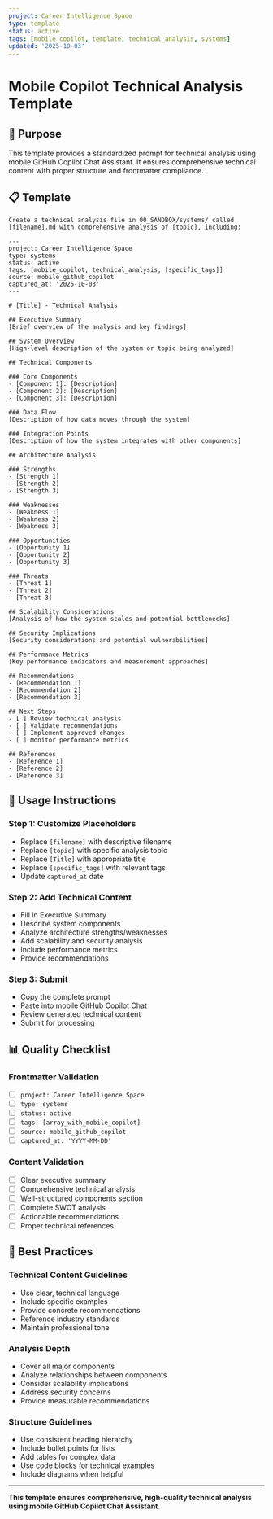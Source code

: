 ```yaml
---
project: Career Intelligence Space
type: template
status: active
tags: [mobile_copilot, template, technical_analysis, systems]
updated: '2025-10-03'
---
```


# Mobile Copilot Technical Analysis Template

## 🎯 Purpose

This template provides a standardized prompt for technical analysis using mobile GitHub Copilot Chat Assistant. It ensures comprehensive technical content with proper structure and frontmatter compliance.

## 📋 Template

```
Create a technical analysis file in 00_SANDBOX/systems/ called [filename].md with comprehensive analysis of [topic], including:

---
project: Career Intelligence Space
type: systems
status: active
tags: [mobile_copilot, technical_analysis, [specific_tags]]
source: mobile_github_copilot
captured_at: '2025-10-03'
---

# [Title] - Technical Analysis

## Executive Summary
[Brief overview of the analysis and key findings]

## System Overview
[High-level description of the system or topic being analyzed]

## Technical Components

### Core Components
- [Component 1]: [Description]
- [Component 2]: [Description]
- [Component 3]: [Description]

### Data Flow
[Description of how data moves through the system]

### Integration Points
[Description of how the system integrates with other components]

## Architecture Analysis

### Strengths
- [Strength 1]
- [Strength 2]
- [Strength 3]

### Weaknesses
- [Weakness 1]
- [Weakness 2]
- [Weakness 3]

### Opportunities
- [Opportunity 1]
- [Opportunity 2]
- [Opportunity 3]

### Threats
- [Threat 1]
- [Threat 2]
- [Threat 3]

## Scalability Considerations
[Analysis of how the system scales and potential bottlenecks]

## Security Implications
[Security considerations and potential vulnerabilities]

## Performance Metrics
[Key performance indicators and measurement approaches]

## Recommendations
- [Recommendation 1]
- [Recommendation 2]
- [Recommendation 3]

## Next Steps
- [ ] Review technical analysis
- [ ] Validate recommendations
- [ ] Implement approved changes
- [ ] Monitor performance metrics

## References
- [Reference 1]
- [Reference 2]
- [Reference 3]
```

## 🔧 Usage Instructions

### **Step 1: Customize Placeholders**
- Replace `[filename]` with descriptive filename
- Replace `[topic]` with specific analysis topic
- Replace `[Title]` with appropriate title
- Replace `[specific_tags]` with relevant tags
- Update `captured_at` date

### **Step 2: Add Technical Content**
- Fill in Executive Summary
- Describe system components
- Analyze architecture strengths/weaknesses
- Add scalability and security analysis
- Include performance metrics
- Provide recommendations

### **Step 3: Submit**
- Copy the complete prompt
- Paste into mobile GitHub Copilot Chat
- Review generated technical content
- Submit for processing

## 📊 Quality Checklist

### **Frontmatter Validation**
- [ ] `project: Career Intelligence Space`
- [ ] `type: systems`
- [ ] `status: active`
- [ ] `tags: [array_with_mobile_copilot]`
- [ ] `source: mobile_github_copilot`
- [ ] `captured_at: 'YYYY-MM-DD'`

### **Content Validation**
- [ ] Clear executive summary
- [ ] Comprehensive technical analysis
- [ ] Well-structured components section
- [ ] Complete SWOT analysis
- [ ] Actionable recommendations
- [ ] Proper technical references

## 🎯 Best Practices

### **Technical Content Guidelines**
- Use clear, technical language
- Include specific examples
- Provide concrete recommendations
- Reference industry standards
- Maintain professional tone

### **Analysis Depth**
- Cover all major components
- Analyze relationships between components
- Consider scalability implications
- Address security concerns
- Provide measurable recommendations

### **Structure Guidelines**
- Use consistent heading hierarchy
- Include bullet points for lists
- Add tables for complex data
- Use code blocks for technical examples
- Include diagrams when helpful

---

**This template ensures comprehensive, high-quality technical analysis using mobile GitHub Copilot Chat Assistant.**
